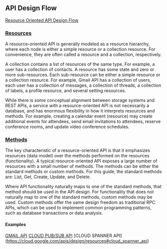 ## API Design Flow
[Resource Oriented API Design Flow](https://cloud.google.com/apis/design/resources#design_flow)

### [Resources](https://cloud.google.com/apis/design/resources#resources)
A resource-oriented API is generally modeled as a resource hierarchy, where each node is either a simple resource or a collection resource. For convenience, they are often called a resource and a collection, respectively.

A collection contains a list of resources of the same type. For example, a user has a collection of contacts.
A resource has some state and zero or more sub-resources. Each sub-resource can be either a simple resource or a collection resource.
For example, Gmail API has a collection of users, each user has a collection of messages, a collection of threads, a collection of labels, a profile resource, and several setting resources.

While there is some conceptual alignment between storage systems and REST APIs, a service with a resource-oriented API is not necessarily a database, and has enormous flexibility in how it interprets resources and methods. For example, creating a calendar event (resource) may create additional events for attendees, send email invitations to attendees, reserve conference rooms, and update video conference schedules.

### [Methods](https://cloud.google.com/apis/design/resources#methods)
The key characteristic of a resource-oriented API is that it emphasizes resources (data model) over the methods performed on the resources (functionality). A typical resource-oriented API exposes a large number of resources with a small number of methods. The methods can be either the standard methods or custom methods. For this guide, the standard methods are: List, Get, Create, Update, and Delete.

Where API functionality naturally maps to one of the standard methods, that method should be used in the API design. For functionality that does not naturally map to one of the standard methods, custom methods may be used. Custom methods offer the same design freedom as traditional RPC APIs, which can be used to implement common programming patterns, such as database transactions or data analysis.

#### Examples
[GMAIL API](https://cloud.google.com/apis/design/resources#gmail_api)
[CLOUD PUB/SUB API](https://cloud.google.com/apis/design/resources#cloud_pubsub_api)
[CLOUD SPANNER API] (https://cloud.google.com/apis/design/resources#cloud_spanner_api)
